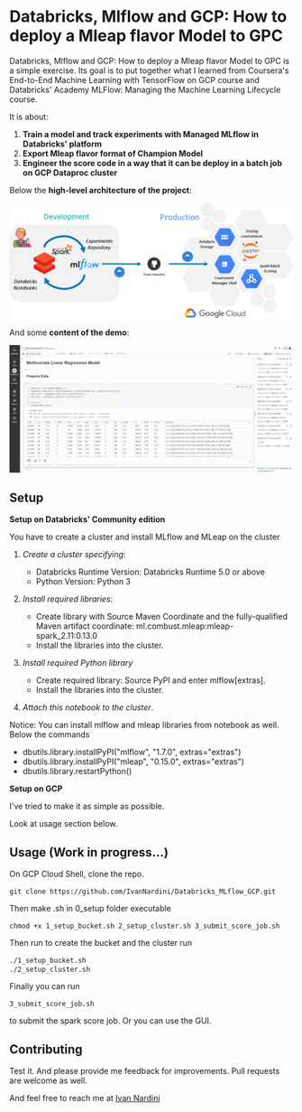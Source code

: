 # Databricks, Mlflow and GCP: How to deploy a Mleap flavor Model to GPC

Databricks, Mlflow and GCP: How to deploy a Mleap flavor Model to GPC is a simple exercise.
Its goal is to put together what I learned from Coursera's End-to-End Machine Learning with TensorFlow
on GCP course and Databricks' Academy MLFlow: Managing the Machine Learning Lifecycle course.

It is about:

1. **Train a model and track experiments with Managed MLflow in Databricks' platform**
2. **Export Mleap flavor format of Champion Model**
3. **Engineer the score code in a way that it can be deploy in a batch job on GCP Dataproc cluster**

Below the **high-level architecture of the project**: 

<img src="https://github.com/IvanNardini/Databricks_MLflow_GCP/raw/master/architecture.png">

And some **content of the demo**:

<img src="https://github.com/IvanNardini/Databricks_MLflow_GCP/raw/master/demo.gif">

## Setup

**Setup on Databricks' Community edition**

You have to create a cluster and install MLflow and MLeap on the cluster

1. *Create a cluster specifying*:

    - Databricks Runtime Version: Databricks Runtime 5.0 or above
    - Python Version: Python 3

2. *Install required libraries*: 

    - Create library with Source Maven Coordinate and the fully-qualified Maven artifact coordinate: ml.combust.mleap:mleap-spark_2.11:0.13.0
    - Install the libraries into the cluster.

3. *Install required Python library*

    - Create required library: Source PyPI and enter mlflow[extras].
    - Install the libraries into the cluster.

4. *Attach this notebook to the cluster*.

Notice: You can install mlflow and mleap libraries from notebook as well. 
Below the commands

- dbutils.library.installPyPI("mlflow", "1.7.0", extras="extras")
- dbutils.library.installPyPI("mleap", "0.15.0", extras="extras")
- dbutils.library.restartPython()

**Setup on GCP**

I've tried to make it as simple as possible.

Look at usage section below.

## Usage (Work in progress...)

On GCP Cloud Shell, clone the repo.

```
git clone https://github.com/IvanNardini/Databricks_MLflow_GCP.git
```
Then make .sh in 0_setup folder executable

```
chmod +x 1_setup_bucket.sh 2_setup_cluster.sh 3_submit_score_job.sh
```
Then run to create the bucket and the cluster run

```
./1_setup_bucket.sh 
./2_setup_cluster.sh
```
Finally you can run 

```
3_submit_score_job.sh
```
to submit the spark score job. Or you can use the GUI.

## Contributing

Test it. And please provide me feedback for improvements. Pull requests are welcome as well.

And feel free to reach me at [Ivan Nardini](ivan.nardini@sas.com )